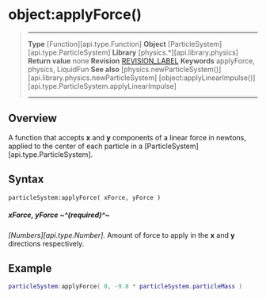 # object:applyForce()

> --------------------- ------------------------------------------------------------------------------------------
> __Type__              [Function][api.type.Function]
> __Object__            [ParticleSystem][api.type.ParticleSystem]
> __Library__           [physics.*][api.library.physics]
> __Return value__      none
> __Revision__          [REVISION_LABEL](REVISION_URL)
> __Keywords__          applyForce, physics, LiquidFun
> __See also__          [physics.newParticleSystem()][api.library.physics.newParticleSystem]
>								[object:applyLinearImpulse()][api.type.ParticleSystem.applyLinearImpulse]
> --------------------- ------------------------------------------------------------------------------------------


## Overview

A function that accepts __x__ and __y__ components of a linear force in newtons, applied to the center of each particle in a [ParticleSystem][api.type.ParticleSystem].

## Syntax

	particleSystem:applyForce( xForce, yForce )

##### xForce, yForce ~^(required)^~
_[Numbers][api.type.Number]._ Amount of force to apply in the __x__ and __y__ directions respectively.

## Example

``````lua
particleSystem:applyForce( 0, -9.8 * particleSystem.particleMass )
``````
